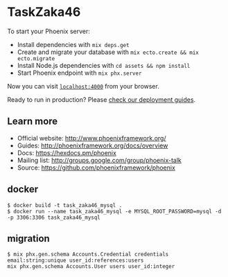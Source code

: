 # TaskZaka46

To start your Phoenix server:

  * Install dependencies with `mix deps.get`
  * Create and migrate your database with `mix ecto.create && mix ecto.migrate`
  * Install Node.js dependencies with `cd assets && npm install`
  * Start Phoenix endpoint with `mix phx.server`

Now you can visit [`localhost:4000`](http://localhost:4000) from your browser.

Ready to run in production? Please [check our deployment guides](http://www.phoenixframework.org/docs/deployment).

## Learn more

  * Official website: http://www.phoenixframework.org/
  * Guides: http://phoenixframework.org/docs/overview
  * Docs: https://hexdocs.pm/phoenix
  * Mailing list: http://groups.google.com/group/phoenix-talk
  * Source: https://github.com/phoenixframework/phoenix

## docker

```
$ docker build -t task_zaka46_mysql .
$ docker run --name task_zaka46_mysql -e MYSQL_ROOT_PASSWORD=mysql -d -p 3306:3306 task_zaka46_mysql
```

## migration

```
$ mix phx.gen.schema Accounts.Credential credentials email:string:unique user_id:references:users
mix phx.gen.schema Accounts.User users user_id:integer
```